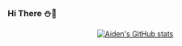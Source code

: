 ### Hi There :snowman::christmas_tree:

<div align="center">
  
[![Aiden's GitHub stats](https://github-readme-stats.vercel.app/api?username=aidenseo3180)](https://github.com/aidenseo3180/github-readme-stats)
